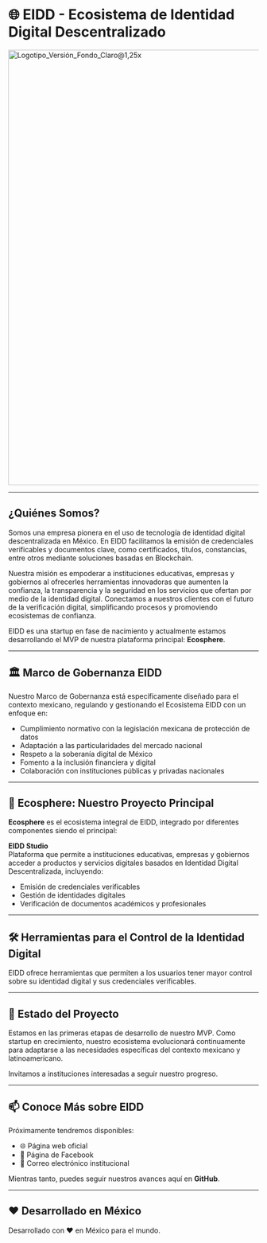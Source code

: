 # 🌐 EIDD - Ecosistema de Identidad Digital Descentralizado

<img width="2250" height="875" alt="Logotipo_Versión_Fondo_Claro@1,25x" src="https://github.com/user-attachments/assets/8c71aae6-2fe3-48e5-aac0-45682dbda5bc" />

---

## ¿Quiénes Somos?
Somos una empresa pionera en el uso de tecnología de identidad digital descentralizada en México. En EIDD facilitamos la emisión de credenciales verificables y documentos clave, como certificados, títulos, constancias, entre otros mediante soluciones basadas en Blockchain.

Nuestra misión es empoderar a instituciones educativas, empresas y gobiernos al ofrecerles herramientas innovadoras que aumenten la confianza, la transparencia y la seguridad en los servicios que ofertan por medio de la identidad digital. Conectamos a nuestros clientes con el futuro de la verificación digital, simplificando procesos y promoviendo ecosistemas de confianza.

EIDD es una startup en fase de nacimiento y actualmente estamos desarrollando el MVP de nuestra plataforma principal: **Ecosphere**.

---

## 🏛️ Marco de Gobernanza EIDD
Nuestro Marco de Gobernanza está específicamente diseñado para el contexto mexicano, regulando y gestionando el Ecosistema EIDD con un enfoque en:

- Cumplimiento normativo con la legislación mexicana de protección de datos  
- Adaptación a las particularidades del mercado nacional  
- Respeto a la soberanía digital de México  
- Fomento a la inclusión financiera y digital  
- Colaboración con instituciones públicas y privadas nacionales  

---

## 🌟 Ecosphere: Nuestro Proyecto Principal
**Ecosphere** es el ecosistema integral de EIDD, integrado por diferentes componentes siendo el principal:

**EIDD Studio**  
Plataforma que permite a instituciones educativas, empresas y gobiernos acceder a productos y servicios digitales basados en Identidad Digital Descentralizada, incluyendo:  
- Emisión de credenciales verificables  
- Gestión de identidades digitales  
- Verificación de documentos académicos y profesionales  

---

## 🛠️ Herramientas para el Control de la Identidad Digital
EIDD ofrece herramientas que permiten a los usuarios tener mayor control sobre su identidad digital y sus credenciales verificables.

---

## 🚀 Estado del Proyecto
Estamos en las primeras etapas de desarrollo de nuestro MVP. Como startup en crecimiento, nuestro ecosistema evolucionará continuamente para adaptarse a las necesidades específicas del contexto mexicano y latinoamericano.  

Invitamos a instituciones interesadas a seguir nuestro progreso.  

---

## 📫 Conoce Más sobre EIDD
Próximamente tendremos disponibles:  

- 🌐 Página web oficial  
- 📱 Página de Facebook  
- 📧 Correo electrónico institucional  

Mientras tanto, puedes seguir nuestros avances aquí en **GitHub**.  

---

## ❤️ Desarrollado en México
Desarrollado con ❤️ en México para el mundo.
